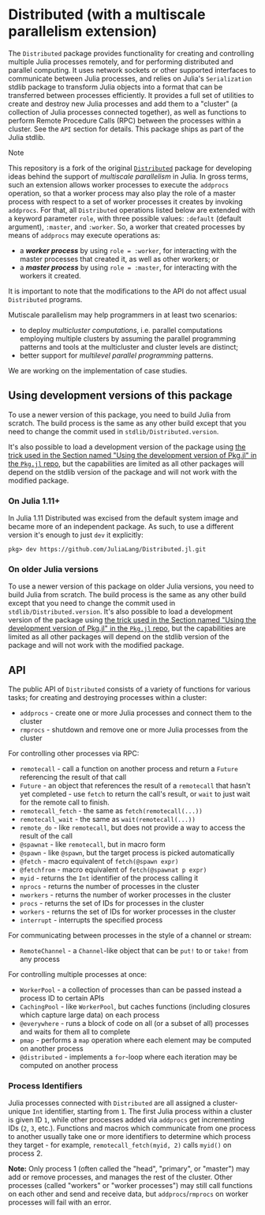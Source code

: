 # Distributed (with a multiscale parallelism extension)

The `Distributed` package provides functionality for creating and controlling
multiple Julia processes remotely, and for performing distributed and parallel
computing. It uses network sockets or other supported interfaces to communicate
between Julia processes, and relies on Julia's `Serialization` stdlib package to
transform Julia objects into a format that can be transferred between processes
efficiently. It provides a full set of utilities to create and destroy new Julia
processes and add them to a "cluster" (a collection of Julia processes connected
together), as well as functions to perform Remote Procedure Calls (RPC) between
the processes within a cluster. See the `API` section for details.
This package ships as part of the Julia stdlib.

> [!NOTE]
> This repository is a fork of the original [`Distributed`](https://github.com/JuliaLang/Distributed.jl) package for developing ideas behind the support of _multiscale parallelism_ in Julia. In gross terms, such an extension allows worker processes to execute the `addprocs` operation, so that a worker process may also play the role of a master process with respect to a set of worker processes it creates by invoking `addprocs`. For that, all `Distributed` operations listed below are extended with a keyword parameter `role`, with three possible values: `:default` (default argument), `:master`, and `:worker`. So, a worker that created processes by means of `addprocs` may execute operations as:
> * a ***worker process*** by using `role = :worker`, for interacting with the master processes that created it, as well as other workers; or
> * a ***master process*** by using `role = :master`, for interacting with the workers it created.
>
> It is important to note that the modifications to the API do not affect usual `Distributed` programs.
>   
> Mutiscale parallelism may help programmers in at least two scenarios:
> * to deploy _multicluster computations_, i.e. parallel computations employing multiple clusters by assuming the parallel programming patterns and tools at the multicluster and cluster levels are distinct;
> * better support for _multilevel parallel programming_ patterns.
> 
> We are working on the implementation of case studies.

## Using development versions of this package

To use a newer version of this package, you need to build Julia from scratch. The build process is the same as any other build except that you need to change the commit used in `stdlib/Distributed.version`.

It's also possible to load a development version of the package using [the trick used in the Section named "Using the development version of Pkg.jl" in the `Pkg.jl` repo](https://github.com/JuliaLang/Pkg.jl#using-the-development-version-of-pkgjl), but the capabilities are limited as all other packages will depend on the stdlib version of the package and will not work with the modified package.

### On Julia 1.11+
In Julia 1.11 Distributed was excised from the default system image and became
more of an independent package. As such, to use a different version it's enough
to just `dev` it explicitly:
```julia-repl
pkg> dev https://github.com/JuliaLang/Distributed.jl.git
```
### On older Julia versions
To use a newer version of this package on older Julia versions, you need to build
Julia from scratch. The build process is the same as any other build except that
you need to change the commit used in `stdlib/Distributed.version`.
It's also possible to load a development version of the package using [the trick
used in the Section named "Using the development version of Pkg.jl" in the
`Pkg.jl`
repo](https://github.com/JuliaLang/Pkg.jl#using-the-development-version-of-pkgjl),
but the capabilities are limited as all other packages will depend on the stdlib
version of the package and will not work with the modified package.

## API

The public API of `Distributed` consists of a variety of functions for various
tasks; for creating and destroying processes within a cluster:

- `addprocs` - create one or more Julia processes and connect them to the cluster
- `rmprocs` - shutdown and remove one or more Julia processes from the cluster

For controlling other processes via RPC:

- `remotecall` - call a function on another process and return a `Future` referencing the result of that call
- `Future` - an object that references the result of a `remotecall` that hasn't
  yet completed - use `fetch` to return the call's result, or `wait` to just
  wait for the remote call to finish.
- `remotecall_fetch` - the same as `fetch(remotecall(...))`
- `remotecall_wait` - the same as `wait(remotecall(...))`
- `remote_do` - like `remotecall`, but does not provide a way to access the result of the call
- `@spawnat` - like `remotecall`, but in macro form
- `@spawn` - like `@spawn`, but the target process is picked automatically
- `@fetch` - macro equivalent of `fetch(@spawn expr)`
- `@fetchfrom` - macro equivalent of `fetch(@spawnat p expr)`
- `myid` - returns the `Int` identifier of the process calling it
- `nprocs` - returns the number of processes in the cluster
- `nworkers` - returns the number of worker processes in the cluster
- `procs` - returns the set of IDs for processes in the cluster
- `workers` - returns the set of IDs for worker processes in the cluster
- `interrupt` - interrupts the specified process

For communicating between processes in the style of a channel or stream:

- `RemoteChannel` - a `Channel`-like object that can be `put!` to or `take!` from any process

For controlling multiple processes at once:

- `WorkerPool` - a collection of processes than can be passed instead a process ID to certain APIs
- `CachingPool` - like `WorkerPool`, but caches functions (including closures which capture large data) on each process
- `@everywhere` - runs a block of code on all (or a subset of all) processes and waits for them all to complete
- `pmap` - performs a `map` operation where each element may be computed on another process
- `@distributed` - implements a `for`-loop where each iteration may be computed on another process

### Process Identifiers

Julia processes connected with `Distributed` are all assigned a cluster-unique
`Int` identifier, starting from `1`. The first Julia process within a cluster is
given ID `1`, while other processes added via `addprocs` get incrementing IDs
(`2`, `3`, etc.). Functions and macros which communicate from one process to
another usually take one or more identifiers to determine which process they
target - for example, `remotecall_fetch(myid, 2)` calls `myid()` on process 2.

**Note:** Only process 1 (often called the "head", "primary", or "master") may
add or remove processes, and manages the rest of the cluster. Other processes
(called "workers" or "worker processes") may still call functions on each other
and send and receive data, but `addprocs`/`rmprocs` on worker processes will
fail with an error.